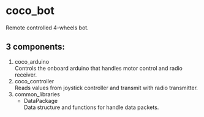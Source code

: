 # coco_bot
Remote controlled 4-wheels bot.

## 3 components:
1. coco_arduino\
Controls the onboard arduino that handles motor control and radio receiver.
2. coco_controller\
Reads values from joystick controller and transmit with radio transmitter.
3. common_libraries
    * DataPackage\
    Data structure and functions for handle data packets.
